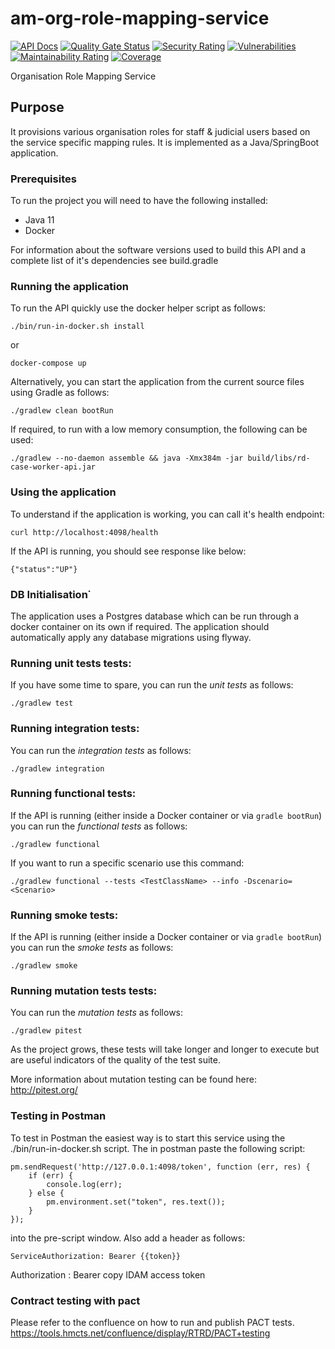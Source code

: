 
# am-org-role-mapping-service

[![API Docs](https://img.shields.io/badge/API%20Docs-site-e140ad.svg)](https://hmcts.github.io/cnp-api-docs/swagger.html?url=https://hmcts.github.io/cnp-api-docs/specs/am-org-role-mapping-service.json)
[![Quality Gate Status](https://sonarcloud.io/api/project_badges/measure?project=am-org-role-mapping-service&metric=alert_status)](https://sonarcloud.io/summary/overall?id=am-org-role-mapping-service)
[![Security Rating](https://sonarcloud.io/api/project_badges/measure?project=am-org-role-mapping-service&metric=security_rating)](https://sonarcloud.io/summary/overall?id=am-org-role-mapping-service)
[![Vulnerabilities](https://sonarcloud.io/api/project_badges/measure?project=am-org-role-mapping-service&metric=vulnerabilities)](https://sonarcloud.io/summary/overall?id=am-org-role-mapping-service)
[![Maintainability Rating](https://sonarcloud.io/api/project_badges/measure?project=am-org-role-mapping-service&metric=sqale_rating)](https://sonarcloud.io/summary/overall?id=am-org-role-mapping-service)
[![Coverage](https://sonarcloud.io/api/project_badges/measure?project=am-org-role-mapping-service&metric=coverage)](https://sonarcloud.io/summary/overall?id=am-org-role-mapping-service)

Organisation Role Mapping Service


## Purpose

It provisions various organisation roles for staff & judicial users based on the service specific mapping rules. It is implemented as a Java/SpringBoot application.

### Prerequisites

To run the project you will need to have the following installed:

* Java 11
* Docker

For information about the software versions used to build this API and a complete list of it's dependencies see build.gradle

### Running the application

To run the API quickly use the docker helper script as follows:

```
./bin/run-in-docker.sh install
```
or

```
docker-compose up
```


Alternatively, you can start the application from the current source files using Gradle as follows:

```
./gradlew clean bootRun
```

If required, to run with a low memory consumption, the following can be used:

```
./gradlew --no-daemon assemble && java -Xmx384m -jar build/libs/rd-case-worker-api.jar
```

### Using the application

To understand if the application is working, you can call it's health endpoint:

```
curl http://localhost:4098/health
```

If the API is running, you should see response like below:

```
{"status":"UP"}
```

### DB Initialisation˙

The application uses a Postgres database which can be run through a docker container on its own if required.
The application should automatically apply any database migrations using flyway.

### Running unit tests tests:

If you have some time to spare, you can run the *unit tests* as follows:

```
./gradlew test
```

### Running integration tests:


You can run the *integration tests* as follows:

```
./gradlew integration
```

### Running functional tests:

If the API is running (either inside a Docker container or via `gradle bootRun`) you can run the *functional tests* as follows:

```
./gradlew functional
```

If you want to run a specific scenario use this command:

```
./gradlew functional --tests <TestClassName> --info -Dscenario=<Scenario>
```

### Running smoke tests:

If the API is running (either inside a Docker container or via `gradle bootRun`) you can run the *smoke tests* as follows:

```
./gradlew smoke
```

### Running mutation tests tests:

You can run the *mutation tests* as follows:

```
./gradlew pitest
```

As the project grows, these tests will take longer and longer to execute but are useful indicators of the quality of the test suite.

More information about mutation testing can be found here:
http://pitest.org/

### Testing in Postman

To test in Postman the easiest way is to start this service using the ./bin/run-in-docker.sh script.  The in postman paste the following script:

```
pm.sendRequest('http://127.0.0.1:4098/token', function (err, res) {
    if (err) {
        console.log(err);
    } else {
        pm.environment.set("token", res.text());
    }
});
```
into the pre-script window.  Also add a header as follows:

```
ServiceAuthorization: Bearer {{token}}
```

Authorization :  Bearer copy IDAM access token

### Contract testing with pact

Please refer to the confluence on how to run and publish PACT tests.
https://tools.hmcts.net/confluence/display/RTRD/PACT+testing


